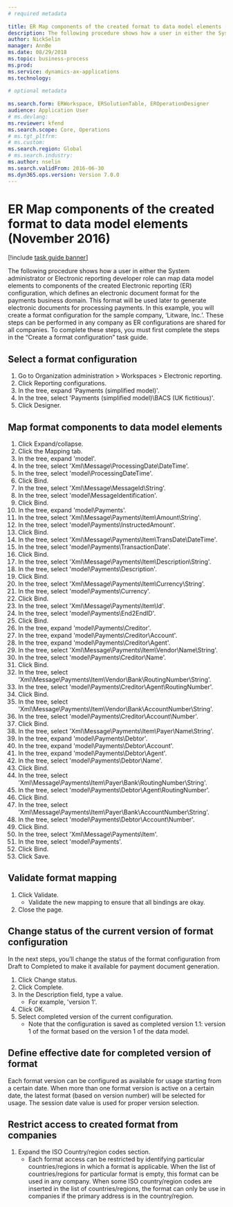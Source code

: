 ```yaml
--- 
# required metadata 
 
title: ER Map components of the created format to data model elements (November 2016)
description: The following procedure shows how a user in either the System administrator or Electronic reporting developer role can map data model elements to components of the created Electronic reporting (ER) configuration, which defines an electronic document format for the payments business domain. 
author: NickSelin
manager: AnnBe 
ms.date: 08/29/2018
ms.topic: business-process 
ms.prod:  
ms.service: dynamics-ax-applications 
ms.technology:  
 
# optional metadata 
 
ms.search.form: ERWorkspace, ERSolutionTable, EROperationDesigner   
audience: Application User 
# ms.devlang:  
ms.reviewer: kfend
ms.search.scope: Core, Operations 
# ms.tgt_pltfrm:  
# ms.custom:  
ms.search.region: Global
# ms.search.industry: 
ms.author: nselin
ms.search.validFrom: 2016-06-30 
ms.dyn365.ops.version: Version 7.0.0 
---
```

# ER Map components of the created format to data model elements (November 2016)

[!include [task guide banner](../../includes/task-guide-banner.md)]

The following procedure shows how a user in either the System administrator or Electronic reporting developer role can map data model elements to components of the created Electronic reporting (ER) configuration, which defines an electronic document format for the payments business domain. This format will be used later to generate electronic documents for processing payments. In this example, you will create a format configuration for the sample company, ‘Litware, Inc.’. These steps can be performed in any company as ER configurations are shared for all companies. To complete these steps, you must first complete the steps in the “Create a format configuration” task guide.


## Select a format configuration
1. Go to Organization administration > Workspaces > Electronic reporting.
2. Click Reporting configurations.
3. In the tree, expand 'Payments (simplified model)'.
4. In the tree, select 'Payments (simplified model)\BACS (UK fictitious)'.
5. Click Designer.

## Map format components to data model elements
1. Click Expand/collapse.
2. Click the Mapping tab.
3. In the tree, expand 'model'.
4. In the tree, select 'Xml\Message\ProcessingDate\DateTime'.
5. In the tree, select 'model\ProcessingDateTime'.
6. Click Bind.
7. In the tree, select 'Xml\Message\MessageId\String'.
8. In the tree, select 'model\MessageIdentification'.
9. Click Bind.
10. In the tree, expand 'model\Payments'.
11. In the tree, select 'Xml\Message\Payments\Item\Amount\String'.
12. In the tree, select 'model\Payments\InstructedAmount'.
13. Click Bind.
14. In the tree, select 'Xml\Message\Payments\Item\TransDate\DateTime'.
15. In the tree, select 'model\Payments\TransactionDate'.
16. Click Bind.
17. In the tree, select 'Xml\Message\Payments\Item\Description\String'.
18. In the tree, select 'model\Payments\Description'.
19. Click Bind.
20. In the tree, select 'Xml\Message\Payments\Item\Currency\String'.
21. In the tree, select 'model\Payments\Currency'.
22. Click Bind.
23. In the tree, select 'Xml\Message\Payments\Item\Id'.
24. In the tree, select 'model\Payments\End2EndID'.
25. Click Bind.
26. In the tree, expand 'model\Payments\Creditor'.
27. In the tree, expand 'model\Payments\Creditor\Account'.
28. In the tree, expand 'model\Payments\Creditor\Agent'.
29. In the tree, select 'Xml\Message\Payments\Item\Vendor\Name\String'.
30. In the tree, select 'model\Payments\Creditor\Name'.
31. Click Bind.
32. In the tree, select 'Xml\Message\Payments\Item\Vendor\Bank\RoutingNumber\String'.
33. In the tree, select 'model\Payments\Creditor\Agent\RoutingNumber'.
34. Click Bind.
35. In the tree, select 'Xml\Message\Payments\Item\Vendor\Bank\AccountNumber\String'.
36. In the tree, select 'model\Payments\Creditor\Account\Number'.
37. Click Bind.
38. In the tree, select 'Xml\Message\Payments\Item\Payer\Name\String'.
39. In the tree, expand 'model\Payments\Debtor'.
40. In the tree, expand 'model\Payments\Debtor\Account'.
41. In the tree, expand 'model\Payments\Debtor\Agent'.
42. In the tree, select 'model\Payments\Debtor\Name'.
43. Click Bind.
44. In the tree, select 'Xml\Message\Payments\Item\Payer\Bank\RoutingNumber\String'.
45. In the tree, select 'model\Payments\Debtor\Agent\RoutingNumber'.
46. Click Bind.
47. In the tree, select 'Xml\Message\Payments\Item\Payer\Bank\AccountNumber\String'.
48. In the tree, select 'model\Payments\Debtor\Account\Number'.
49. Click Bind.
50. In the tree, select 'Xml\Message\Payments\Item'.
51. In the tree, select 'model\Payments'.
52. Click Bind.
53. Click Save.

## Validate format mapping
1. Click Validate.
    * Validate the new mapping to ensure that all bindings are okay.  
2. Close the page.

## Change status of the current version of format configuration
In the next steps, you’ll change the status of the format configuration from Draft to Completed to make it available for payment document generation.  
1. Click Change status.
2. Click Complete.
3. In the Description field, type a value.
    * For example, 'version 1'.  
4. Click OK.
5. Select completed version of the current configuration.
    * Note that the configuration is saved as completed version 1.1: version 1 of the format based on the version 1 of the data model.  

## Define effective date for completed version of format
Each format version can be configured as available for usage starting from a certain date. When more than one format version is active on a certain date, the latest format (based on version number) will be selected for usage. The session date value is used for proper version selection.  

## Restrict access to created format from companies
1. Expand the ISO Country/region codes section.
    * Each format access can be restricted by identifying particular countries/regions in which a format is applicable. When the list of countries/regions for particular format is empty, this format can be used in any company. When some ISO country/region codes are inserted in the list of countries/regions, the format can only be use in companies if the primary address is in the country/region.  

